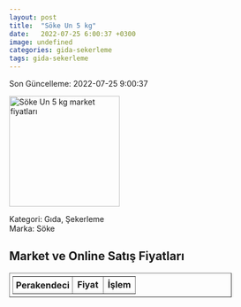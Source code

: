 ```yaml
---
layout: post
title:  "Söke Un 5 kg"
date:   2022-07-25 6:00:37 +0300
image: undefined
categories: gida-sekerleme
tags: gida-sekerleme
---
```


Son Güncelleme: 2022-07-25 9:00:37

<img src="undefined" width="200" alt="Söke Un 5 kg market fiyatları" />

Kategori: Gıda, Şekerleme
<br />
Marka: Söke

<h2>Market ve Online Satış Fiyatları</h2>

<table border="1" style="padding: 5px;width:80%;">
  <tr>
    <td style="padding: 5px;"><strong>Perakendeci</strong></td>
    <td><strong>Fiyat</strong></td>
    <td><strong>İşlem</strong></td>
  </tr>
  
</table>
